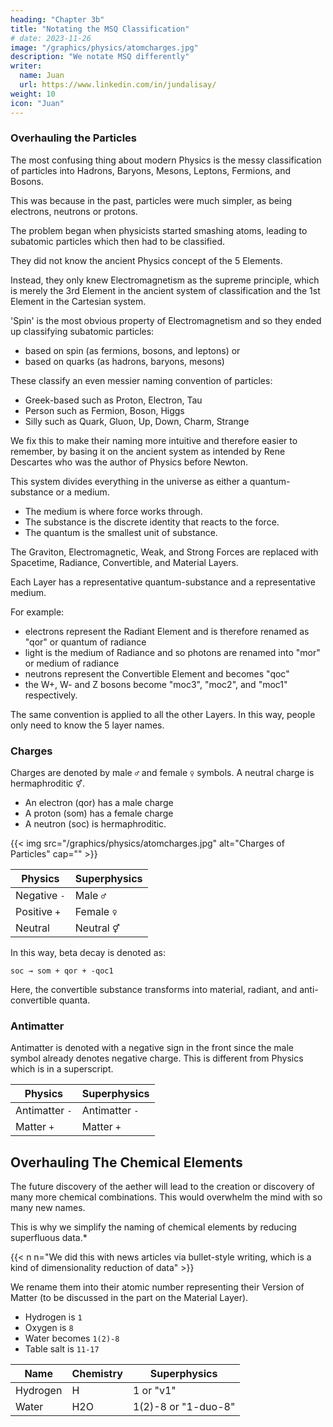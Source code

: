 ```yaml
---
heading: "Chapter 3b"
title: "Notating the MSQ Classification"
# date: 2023-11-26
image: "/graphics/physics/atomcharges.jpg"
description: "We notate MSQ differently"
writer:
  name: Juan
  url: https://www.linkedin.com/in/jundalisay/
weight: 10
icon: "Juan"
---
```



### Overhauling the Particles

<!-- Hadrons, Baryons, Mesons, Leptons, Fermions, and Bosons -->

The most confusing thing about modern Physics is the messy classification of particles into Hadrons, Baryons, Mesons, Leptons, Fermions, and Bosons. 

This was because in the past, particles were much simpler, as being electrons, neutrons or protons. 

The problem began when physicists started smashing atoms, leading to subatomic particles which then had to be classified. 

They did not know the ancient Physics concept of the 5 Elements. 

Instead, they only knew Electromagnetism as the supreme principle, which is merely the 3rd Element in the ancient system of classification and the 1st Element in the Cartesian system.

'Spin' is the most obvious property of Electromagnetism and so they ended up classifying subatomic particles:
- based on spin (as fermions, bosons, and leptons) or
- based on quarks (as hadrons, baryons, mesons)

These classify an even messier naming convention of particles:
- Greek-based such as Proton, Electron, Tau
- Person such as Fermion, Boson, Higgs
- Silly such as Quark, Gluon, Up, Down, Charm, Strange  

We fix this to make their naming more intuitive and therefore easier to remember, by basing it on the ancient system as intended by Rene Descartes who was the author of Physics before Newton.  

This system divides everything in the universe as either a quantum-substance or a medium.
- The medium is where force works through. 
- The substance is the discrete identity that reacts to the force. 
- The quantum is the smallest unit of substance.

The Graviton, Electromagnetic, Weak, and Strong Forces are replaced with Spacetime, Radiance, Convertible, and Material Layers.

<!-- This is because all forces are really from the Aether ELement which manifests through Spacetime (i.e. gravity, magnetism, and contact forces make two things closer together in space). -->

Each Layer has a representative quantum-substance and a representative medium. 

For example:
- electrons represent the Radiant Element and is therefore renamed as "qor" or quantum of radiance
- light is the medium of Radiance and so photons are renamed into "mor" or medium of radiance
- neutrons represent the Convertible Element and becomes "qoc" 
- the W+, W- and Z bosons become "moc3", "moc2", and "moc1" respectively. 


The same convention is applied to all the other Layers. In this way, people only need to know the 5 layer names.




### Charges

Charges are denoted by male `♂` and female `♀` symbols. A neutral charge is hermaphroditic `⚥`.
- An electron (qor) has a male charge 
- A proton (som) has a female charge
- A neutron (soc) is hermaphroditic.


{{< img src="/graphics/physics/atomcharges.jpg" alt="Charges of Particles" cap="" >}}

Physics | Superphysics
--- | ---
Negative `-` | Male `♂`
Positive `+` | Female `♀`
Neutral  | Neutral `⚥`


In this way, beta decay is denoted as:

```
soc → som + qor + -qoc1
```

Here, the convertible substance transforms into material, radiant, and anti-convertible quanta. 



### Antimatter

Antimatter is denoted with a negative sign in the front since the male symbol already denotes negative charge. This is different from Physics which is in a superscript.

Physics | Superphysics
--- | ---
Antimatter `-` | Antimatter `-`
Matter `+` | Matter `+`



## Overhauling The Chemical Elements

The future discovery of the aether will lead to the creation or discovery of many more chemical combinations. This would overwhelm the mind with so many new names. 

This is why we simplify the naming of chemical elements by reducing superfluous data.*

{{< n n="We did this with news articles via bullet-style writing, which is a kind of dimensionality reduction of data" >}}


We rename them into their atomic number representing their Version of Matter (to be discussed in the part on the Material Layer).
- Hydrogen is `1`
- Oxygen is `8`
- Water becomes `1(2)-8`
- Table salt is `11-17`

Name | Chemistry | Superphysics
--- | --- | ---
Hydrogen | H | 1 or "v1"
Water | H2O | 1(2)-8 or "1-duo-8"
